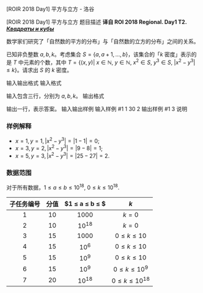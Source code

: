 



[ROIR 2018 Day1] 平方与立方 - 洛谷














[ROIR 2018 Day1] 平方与立方
题目描述
**译自 ROI 2018 Regional. Day1 T2.** ***[Квадраты и кубы](http://neerc.ifmo.ru/school/archive/2017-2018/ru-olymp-regional-2018-day1.pdf)***

数学家们研究了「自然数的平方的分布」与「自然数的立方的分布」之间的关系。

已知非负整数 $a,b,k$。考虑集合 $S=\{a,a+1,\ldots,b\}$，该集合的「$k$ 密度」表示的是 $T$ 中元素的个数，其中 $T=\{(x,y)|$ $x\in\mathbb{N},$ $y\in\mathbb{N},$ $x^2\in S,$ $y^3\in S,$ $|x^2 - y^3| ≤ k\}$。请求出 $S$ 的 $k$ 密度。


输入输出格式
输入格式

输入包含三行，分别为 $a,b,k$。
输出格式

输出一行，表示答案。
输入输出样例
输入样例 #1
1
30
2
输出样例 #1
3
说明
### 样例解释
- $x = 1, y = 1, |x^2 - y^3| = |1 - 1| = 0$;
- $x = 3, y = 2, |x^2 - y^3| = |9 - 8| = 1$;
- $x = 5, y = 3, |x^2 - y^3| = |25 - 27| = 2$.

### 数据范围

对于所有数据，$1 ≤ a ≤ b ≤ 10^{18},$ $0 ≤ k ≤ 10^{18}$.

|子任务编号|分值|$1 ≤ a ≤ b ≤ $|$k$|
|:-:|:-:|:-:|:-:|
|1|10|$1000$|$k = 0$|
|2|&nbsp;10&nbsp;|$10^{18}$|$k = 0$|
|3|15|$1000$|$0 ≤ k ≤ 10$|
|4|&nbsp;15&nbsp;|$10^6$|$0 ≤ k ≤ 10$|
|5|15|$10^9$|$0 ≤ k ≤ 10$|
|6|&nbsp;15&nbsp;|$10^9$|$0 ≤ k ≤ 10^9$|
|7|20|$10^{18}$|$0 ≤ k ≤ 10^{18}$|






